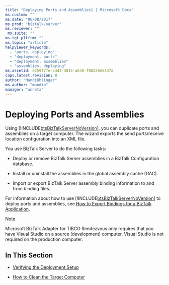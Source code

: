 ```yaml
---
title: "Deploying Ports and Assemblies1 | Microsoft Docs"
ms.custom: ""
ms.date: "06/08/2017"
ms.prod: "biztalk-server"
ms.reviewer: ""
 ms.suite: ""
ms.tgt_pltfrm: ""
ms.topic: "article"
helpviewer_keywords: 
  - "ports, deploying"
  - "deployment, ports"
  - "deployment, assemblies"
  - "assemblies, deploying"
ms.assetid: e259f7fe-c443-4015-a630-f08220e5437a
caps.latest.revision: 8
author: "MandiOhlinger"
ms.author: "mandia"
manager: "anneta"
---
```

# Deploying Ports and Assemblies
Using [!INCLUDE[btsBizTalkServerNoVersion](../includes/btsbiztalkservernoversion-md.md)], you can duplicate ports and assemblies on a target computer. The wizard exports the send ports/receive location configuration into an XML file.  
  
 You use BizTalk Server to do the following tasks:  
  
-   Deploy or remove BizTalk Server assemblies in a BizTalk Configuration database.  
  
-   Install or uninstall the assemblies in the global assembly cache (GAC).  
  
-   Import or export BizTalk Server assembly binding information to and from binding files.  
  
 For information about how to use [!INCLUDE[btsBizTalkServerNoVersion](../includes/btsbiztalkservernoversion-md.md)] to deploy ports and assemblies, see [How to Export Bindings for a BizTalk Application](../core/how-to-export-bindings-for-a-biztalk-application.md).  
  
> [!NOTE]
>  Microsoft BizTalk Adapter for TIBCO Rendezvous only requires that you have Visual Studio on a source (development) computer. Visual Studio is not required on the production computer.  
  
## In This Section  
  
-   [Verifying the Deployment Setup](../core/verifying-the-deployment-setup3.md)  
  
-   [How to Clean the Target Computer](../core/how-to-clean-the-target-computer1.md)